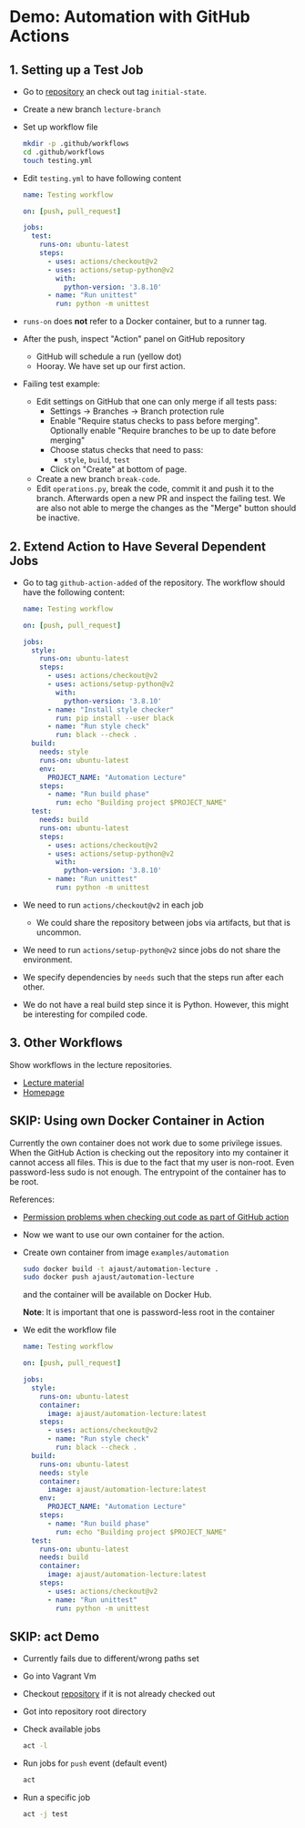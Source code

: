 # Demo: Automation with GitHub Actions

## 1. Setting up a Test Job

- Go to [repository](https://github.com/Simulation-Software-Engineering/automation-lecture) an check out tag `initial-state`.
- Create a new branch `lecture-branch`
- Set up workflow file

  ```bash
  mkdir -p .github/workflows
  cd .github/workflows
  touch testing.yml
  ```

- Edit `testing.yml` to have following content

  ```yaml
  name: Testing workflow

  on: [push, pull_request]

  jobs:
    test:
      runs-on: ubuntu-latest
      steps:
        - uses: actions/checkout@v2
        - uses: actions/setup-python@v2
          with:
            python-version: '3.8.10'
        - name: "Run unittest"
          run: python -m unittest
  ```

- `runs-on` does **not** refer to a Docker container, but to a runner tag.
- After the push, inspect "Action" panel on GitHub repository
    - GitHub will schedule a run (yellow dot)
    - Hooray. We have set up our first action.
- Failing test example:
    - Edit settings on GitHub that one can only merge if all tests pass:
        - Settings -> Branches -> Branch protection rule
        - Enable "Require status checks to pass before merging". Optionally enable "Require branches to be up to date before merging"
        - Choose status checks that need to pass:
            - `style`, `build`, `test`
        - Click on "Create" at bottom of page.
    - Create a new branch `break-code`.
    - Edit `operations.py`, break the code, commit it and push it to the branch. Afterwards open a new PR and inspect the failing test. We are also not able to merge the changes as the "Merge" button should be inactive.

## 2. Extend Action to Have Several Dependent Jobs

- Go to tag `github-action-added` of the repository. The workflow should have the following content:

  ```yaml
  name: Testing workflow

  on: [push, pull_request]

  jobs:
    style:
      runs-on: ubuntu-latest
      steps:
        - uses: actions/checkout@v2
        - uses: actions/setup-python@v2
          with:
            python-version: '3.8.10'
        - name: "Install style checker"
          run: pip install --user black
        - name: "Run style check"
          run: black --check .
    build:
      needs: style
      runs-on: ubuntu-latest
      env:
        PROJECT_NAME: "Automation Lecture"
      steps:
        - name: "Run build phase"
          run: echo "Building project $PROJECT_NAME"
    test:
      needs: build
      runs-on: ubuntu-latest
      steps:
        - uses: actions/checkout@v2
        - uses: actions/setup-python@v2
          with:
            python-version: '3.8.10'
        - name: "Run unittest"
          run: python -m unittest
  ```

- We need to run `actions/checkout@v2` in each job
    - We could share the repository between jobs via artifacts, but that is uncommon.
- We need to run `actions/setup-python@v2` since jobs do not share the environment.
- We specify dependencies by `needs` such that the steps run after each other.
- We do not have a real build step since it is Python. However, this might be interesting for compiled code.

## 3. Other Workflows

Show workflows in the lecture repositories.

- [Lecture material](https://github.com/Simulation-Software-Engineering/Lecture-Material)
- [Homepage](https://github.com/Simulation-Software-Engineering/homepage)

## SKIP: Using own Docker Container in Action

Currently the own container does not work due to some privilege issues. When the GitHub Action is checking out the repository into my container it cannot access all files. This is due to the fact that my user is non-root. Even password-less sudo is not enough. The entrypoint of the container has to be root.

References:

- [Permission problems when checking out code as part of GitHub action](https://github.community/t/permission-problems-when-checking-out-code-as-part-of-github-action/202263)

- Now we want to use our own container for the action.
- Create own container from image `examples/automation`

  ```bash
  sudo docker build -t ajaust/automation-lecture .
  sudo docker push ajaust/automation-lecture
  ```

  and the container will be available on Docker Hub.

  **Note**: It is important that one is password-less root in the container

- We edit the workflow file

  ```yaml
  name: Testing workflow

  on: [push, pull_request]

  jobs:
    style:
      runs-on: ubuntu-latest
      container:
        image: ajaust/automation-lecture:latest
      steps:
        - uses: actions/checkout@v2
        - name: "Run style check"
          run: black --check .
    build:
      runs-on: ubuntu-latest
      needs: style
      container:
        image: ajaust/automation-lecture:latest
      env:
        PROJECT_NAME: "Automation Lecture"
      steps:
        - name: "Run build phase"
          run: echo "Building project $PROJECT_NAME"
    test:
      runs-on: ubuntu-latest
      needs: build
      container:
        image: ajaust/automation-lecture:latest
      steps:
        - uses: actions/checkout@v2
        - name: "Run unittest"
          run: python -m unittest
  ```

## SKIP: act Demo

- Currently fails due to different/wrong paths set
- Go into Vagrant Vm
- Checkout [repository](https://github.com/Simulation-Software-Engineering/automation-lecture) if it is not already checked out
- Got into repository root directory
- Check available jobs

  ```bash
  act -l
  ```

- Run jobs for `push` event (default event)

  ```bash
  act
  ```

- Run a specific job

  ```bash
  act -j test
  ```
